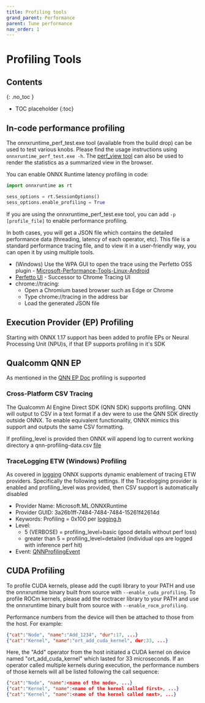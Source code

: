 ```yaml
---
title: Profiling tools 
grand_parent: Performance
parent: Tune performance
nav_order: 1
---
```


# Profiling Tools

## Contents
{: .no_toc }

* TOC placeholder
{:toc}


## In-code performance profiling

The onnxruntime_perf_test.exe tool (available from the build drop) can be used to test various knobs. Please find the usage instructions using `onnxruntime_perf_test.exe -h`. The [perf_view tool](https://github.com/microsoft/onnxruntime/tree/main/tools/perf_view) can also be used to render the statistics as a summarized view in the browser.

You can enable ONNX Runtime latency profiling in code:

```python
import onnxruntime as rt

sess_options = rt.SessionOptions()
sess_options.enable_profiling = True
```

If you are using the onnxruntime_perf_test.exe tool, you can add `-p [profile_file]` to enable performance profiling.

In both cases, you will get a JSON file which contains the detailed performance data (threading, latency of each operator, etc). This file is a standard performance tracing file, and to view it in a user-friendly way, you can open it by using multiple tools.

* (Windows) Use the WPA GUI to open the trace using the Perfetto OSS plugin - [Microsoft-Performance-Tools-Linux-Android](https://github.com/microsoft/Microsoft-Performance-Tools-Linux-Android)
* [Perfetto UI](https://www.ui.perfetto.dev/) - Successor to Chrome Tracing UI
* chrome://tracing: 
  * Open a Chromium based browser such as Edge or Chrome
  * Type chrome://tracing in the address bar
  * Load the generated JSON file

## Execution Provider (EP) Profiling

Starting with ONNX 1.17 support has been added to profile EPs or Neural Processing Unit (NPU)s, if that EP supports profiling in it's SDK

## Qualcomm QNN EP

As mentioned in the [QNN EP Doc](../../execution-providers/QNN-ExecutionProvider.md) profiling is supported

### Cross-Platform CSV Tracing

The Qualcomm AI Engine Direct SDK (QNN SDK) supports profiling. QNN will output to CSV in a text format if a dev were to use the QNN SDK directly outside ONNX. To enable equivalent functionality, ONNX mimics this support and outputs the same CSV formatting.

If profiling_level is provided then ONNX will append log to current working directory a qnn-profiling-data.csv [file](https://github.com/microsoft/onnxruntime/blob/main/onnxruntime/core/providers/qnn/builder/qnn_backend_manager.cc#L911)

### TraceLogging ETW (Windows) Profiling

As covered in [logging](logging_tracing.md) ONNX supports dynamic enablement of tracing ETW providers. Specifically the following settings. If the Tracelogging provider is enabled and profiling_level was provided, then CSV support is automatically disabled

- Provider Name: Microsoft.ML.ONNXRuntime  
- Provider GUID: 3a26b1ff-7484-7484-7484-15261f42614d  
- Keywords: Profiling = 0x100  per [logging.h](https://github.com/ivberg/onnxruntime/blob/user/ivberg/ETWRundown/include/onnxruntime/core/common/logging/logging.h#L81)  
- Level: 
  - 5 (VERBOSE) = profiling_level=basic (good details without perf loss)
  - greater than 5 = profiling_level=detailed (individual ops are logged with inference perf hit)  
- Event: [QNNProfilingEvent](https://github.com/microsoft/onnxruntime/blob/main/onnxruntime/core/providers/qnn/builder/qnn_backend_manager.cc#L1083)

## CUDA Profiling

To profile CUDA kernels, please add the cupti library to your PATH and use the onnxruntime binary built from source with `--enable_cuda_profiling`.
To profile ROCm kernels, please add the roctracer library to your PATH and use the onnxruntime binary built from source with `--enable_rocm_profiling`. 

Performance numbers from the device will then be attached to those from the host. For example:

```json
{"cat":"Node", "name":"Add_1234", "dur":17, ...}
{"cat":"Kernel", "name":"ort_add_cuda_kernel", dur:33, ...}
```

Here, the "Add" operator from the host initiated a CUDA kernel on device named "ort_add_cuda_kernel" which lasted for 33 microseconds.
If an operator called multiple kernels during execution, the performance numbers of those kernels will all be listed following the call sequence:

```json
{"cat":"Node", "name":<name of the node>, ...}
{"cat":"Kernel", "name":<name of the kernel called first>, ...}
{"cat":"Kernel", "name":<name of the kernel called next>, ...}
```
